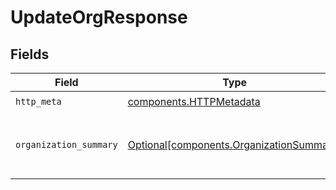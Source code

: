 # UpdateOrgResponse


## Fields

| Field                                                                                      | Type                                                                                       | Required                                                                                   | Description                                                                                |
| ------------------------------------------------------------------------------------------ | ------------------------------------------------------------------------------------------ | ------------------------------------------------------------------------------------------ | ------------------------------------------------------------------------------------------ |
| `http_meta`                                                                                | [components.HTTPMetadata](../../models/components/httpmetadata.md)                         | :heavy_check_mark:                                                                         | N/A                                                                                        |
| `organization_summary`                                                                     | [Optional[components.OrganizationSummary]](../../models/components/organizationsummary.md) | :heavy_minus_sign:                                                                         | A summary of the organization object if succeeds                                           |